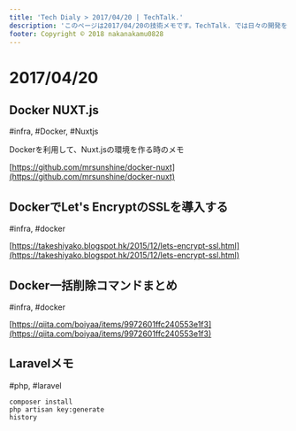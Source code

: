 ```yaml
---
title: 'Tech Dialy > 2017/04/20 | TechTalk.'
description: 'このページは2017/04/20の技術メモです。TechTalk. では日々の開発を個人メモとして残しています。将来に向けて技術ノウハウを蓄積することを目的とします。'
footer: Copyright © 2018 nakanakamu0828
---
```

# 2017/04/20

## Docker NUXT.js
#infra, #Docker, #Nuxtjs

Dockerを利用して、Nuxt.jsの環境を作る時のメモ

[https://github.com/mrsunshine/docker-nuxt](https://github.com/mrsunshine/docker-nuxt)


## DockerでLet's EncryptのSSLを導入する
#infra, #docker

[https://takeshiyako.blogspot.hk/2015/12/lets-encrypt-ssl.html](https://takeshiyako.blogspot.hk/2015/12/lets-encrypt-ssl.html)

## Docker一括削除コマンドまとめ
#infra, #docker

[https://qiita.com/boiyaa/items/9972601ffc240553e1f3](https://qiita.com/boiyaa/items/9972601ffc240553e1f3)


## Laravelメモ
#php, #laravel

```
composer install
php artisan key:generate
history
```
